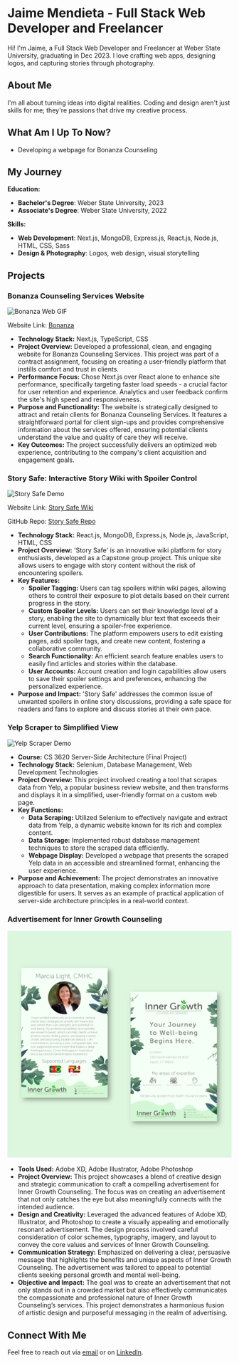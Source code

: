 # Jaime Mendieta - Full Stack Web Developer and Freelancer

Hi! I'm Jaime, a Full Stack Web Developer and Freelancer at Weber State University, graduating in Dec 2023. I love crafting web apps, designing logos, and capturing stories through photography.

## About Me

I'm all about turning ideas into digital realities. Coding and design aren't just skills for me; they're passions that drive my creative process.

## What Am I Up To Now?

- Developing a webpage for Bonanza Counseling

## My Journey

**Education:**
- **Bachelor's Degree**: Weber State University, 2023
- **Associate's Degree**:  Weber State University, 2022

**Skills:**
- **Web Development**: Next.js, MongoDB, Express.js, React.js, Node.js, HTML, CSS, Sass
- **Design & Photography**:  Logos, web design, visual storytelling

## Projects
### Bonanza Counseling Services Website
![Bonanza Web GIF](media/Bonanza.gif)

Website Link: [Bonanza](https://www.bonanzacounseling.com)

* **Technology Stack:** Next.js, TypeScript, CSS
* **Project Overview:** Developed a professional, clean, and engaging website for Bonanza Counseling Services. This project was part of a contract assignment, focusing on creating a user-friendly platform that instills comfort and trust in clients.
* **Performance Focus:** Chose Next.js over React alone to enhance site performance, specifically targeting faster load speeds - a crucial factor for user retention and experience. Analytics and user feedback confirm the site's high speed and responsiveness.
* **Purpose and Functionality:** The website is strategically designed to attract and retain clients for Bonanza Counseling Services. It features a straightforward portal for client sign-ups and provides comprehensive information about the services offered, ensuring potential clients understand the value and quality of care they will receive.
* **Key Outcomes:** The project successfully delivers an optimized web experience, contributing to the company's client acquisition and engagement goals.


### Story Safe: Interactive Story Wiki with Spoiler Control
![Story Safe Demo](media/Story-Safe.gif)

Website Link: [Story Safe Wiki](https://www.story-safe-wiki.com)

GitHub Repo: [Story Safe Repo](https://github.com/Story-Safe/story-safe-wiki)

* **Technology Stack:** React.js, MongoDB, Express.js, Node.js, JavaScript, HTML, CSS
* **Project Overview:** 'Story Safe' is an innovative wiki platform for story enthusiasts, developed as a Capstone group project. This unique site allows users to engage with story content without the risk of encountering spoilers.
* **Key Features:**
   * **Spoiler Tagging:** Users can tag spoilers within wiki pages, allowing others to control their exposure to plot details based on their current progress in the story.
   * **Custom Spoiler Levels:** Users can set their knowledge level of a story, enabling the site to dynamically blur text that exceeds their current level, ensuring a spoiler-free experience.
   * **User Contributions:** The platform empowers users to edit existing pages, add spoiler tags, and create new content, fostering a collaborative community.
   * **Search Functionality:** An efficient search feature enables users to easily find articles and stories within the database.
   * **User Accounts:** Account creation and login capabilities allow users to save their spoiler settings and preferences, enhancing the personalized experience.
* **Purpose and Impact:** 'Story Safe' addresses the common issue of unwanted spoilers in online story discussions, providing a safe space for readers and fans to explore and discuss stories at their own pace.


### Yelp Scraper to Simplified View
![Yelp Scraper Demo](media/py-final.gif)

* **Course:** CS 3620 Server-Side Architecture (Final Project)
* **Technology Stack:** Selenium, Database Management, Web Development Technologies
* **Project Overview:** This project involved creating a tool that scrapes data from Yelp, a popular business review website, and then transforms and displays it in a simplified, user-friendly format on a custom web page.
* **Key Functions:**
   * **Data Scraping:** Utilized Selenium to effectively navigate and extract data from Yelp, a dynamic website known for its rich and complex content.
   * **Data Storage:** Implemented robust database management techniques to store the scraped data efficiently.
   * **Webpage Display:** Developed a webpage that presents the scraped Yelp data in an accessible and streamlined format, enhancing the user experience.
* **Purpose and Achievement:** The project demonstrates an innovative approach to data presentation, making complex information more digestible for users. It serves as an example of practical application of server-side architecture principles in a real-world context.


### Advertisement for Inner Growth Counseling
![Inner Growth Demo](media/IG-ver-C-2.png)

* **Tools Used:** Adobe XD, Adobe Illustrator, Adobe Photoshop
* **Project Overview:** This project showcases a blend of creative design and strategic communication to craft a compelling advertisement for Inner Growth Counseling. The focus was on creating an advertisement that not only catches the eye but also meaningfully connects with the intended audience.
* **Design and Creativity:** Leveraged the advanced features of Adobe XD, Illustrator, and Photoshop to create a visually appealing and emotionally resonant advertisement. The design process involved careful consideration of color schemes, typography, imagery, and layout to convey the core values and services of Inner Growth Counseling.
* **Communication Strategy:** Emphasized on delivering a clear, persuasive message that highlights the benefits and unique aspects of Inner Growth Counseling. The advertisement was tailored to appeal to potential clients seeking personal growth and mental well-being.
* **Objective and Impact:** The goal was to create an advertisement that not only stands out in a crowded market but also effectively communicates the compassionate and professional nature of Inner Growth Counseling’s services. This project demonstrates a harmonious fusion of artistic design and purposeful messaging in the realm of advertising.


## Connect With Me

Feel free to reach out via [email](jaimemendieta7@outlook.com) or on [LinkedIn](https://www.linkedin.com/in/jaimefmendieta/).
<!--
**jaimemendieta/jaimemendieta** is a ✨ _special_ ✨ repository because its `README.md` (this file) appears on your GitHub profile.
-->
